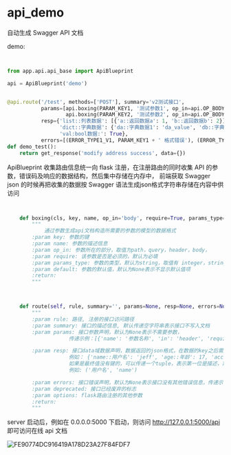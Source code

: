 # api_demo
自动生成 Swagger API 文档

demo:

```python


from app.api.api_base import ApiBlueprint

api = ApiBlueprint('demo')


@api.route('/test', methods=['POST'], summary='v2测试接口',
           params=[api.boxing(PARAM_KEY1, '测试参数1', op_in=api.OP_BODY, require=False, params_type=api.TYPE_INT),
                   api.boxing(PARAM_KEY2, '测试参数2', op_in=api.OP_BODY, params_type=api.TYPE_STRING)],
           resp={'list::列表数据': [{'a::返回数据a': 1, 'b::返回数据b': 2}],
                 'dict::字典数据': {'da::字典数据1': 'da_value', 'db::字典数据2': 2},
                 'val:bool数据:': True},
           errors=[(ERROR_TYPE1_V1, PARAM_KEY1 + ' 格式错误'), (ERROR_TYPE2_V2, '数据异常')])
def demo_test():
    return get_response('modify address success', data={})
```

ApiBlueprint 收集路由信息统一向 flask 注册，在注册路由的同时收集 API 的参数，错误码及响应的数据结构，然后集中存储在内存中，
前端获取 Swagger json 的时候再把收集的数据按 Swagger 语法生成json格式字符串存储在内容中供访问

```python


    def boxing(cls, key, name, op_in='body', require=True, params_type='string', default=None):
        """
            通过参数生成api文档构造所需要的参数的模型的数据格式
        :param key: 参数的键
        :param name: 参数的描述信息
        :param op_in: 参数所在的部分，取值为path，query，header，body，
        :param require: 该参数是否是必须的，默认为必填
        :param params_type: 参数的类型，默认为string，取值有 integer，string，boolean，number，array，object，注意文件类型也是用string
        :param default: 参数的默认值，默认为None表示不显示默认值项
        :return:
        """



    def route(self, rule, summary='', params=None, resp=None, errors=None, deprecated=False, **options):
        """
        :param rule: 路径, 注册的接口访问路径
        :param summary: 接口的描述信息, 默认传递空字符串表示接口不写入文档
        :param params: 接口参数声明，默认为None表示不需要参数，
                    传递示例：[{'name': '参数名称', 'in': 'header', 'require': true, 'type': 'string'}, ...]

        :param resp: 接口data域数据声明，数据返回的json格式，在数据的key之后需要以::间隔中文描述，
                    例如： {'name::用户名': 'jeff', 'age::年龄': 17, 'account::用户账号': '1234567', ...}
                    如果是最终值没有键的，可以传递一个tuple，表示第一位是描述，第二位是示例值
                    例如: ('用户名', 'name')

        :param errors: 接口错误声明，默认为None表示接口没有其他错误信息，传递示例：[(error_code, desc), ...]
        :param deprecated: 接口已经废弃的标志
        :param options: flask路由注册的其他参数
        :return:
        """
```


server 启动后，例如在 0.0.0.0:5000 下启动，则访问 http://127.0.0.1:5000/api 即可访问在线 api 文档

![FE90774DC916419A178D23A27F84FDF7](http://cdn.ibeelink.com/FE90774DC916419A178D23A27F84FDF7.png)
